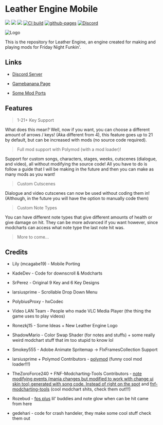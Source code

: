 # Leather Engine Mobile

![](https://img.shields.io/github/repo-size/MobilePorting/LeatherEngine-LTS-Mobile) ![](https://badgen.net/github/open-issues/MobilePorting/LeatherEngine-LTS-Mobile) ![](https://badgen.net/badge/license/GPL-3.0/green)
[![CI build](https://github.com/MobilePorting/LeatherEngine-LTS-Mobile/actions/workflows/main.yml/badge.svg)](https://github.com/MobilePorting/LeatherEngine-LTS-Mobile/actions/workflows/main.yml)
[![github-pages](https://github.com/MobilePorting/LeatherEngine-LTS-Mobile/actions/workflows/pages.yml/badge.svg)](https://github.com/MobilePorting/LeatherEngine-LTS-Mobile/actions/workflows/pages.yml)
[![Discord](https://img.shields.io/discord/1142524994258215053.svg?logo=discord)](https://discord.gg/S6vdEvXhzt)

![Logo](https://github.com/Leather128/LeatherEngine/blob/58ec86c56829fb47b32d6313b16b50c8aa242f24/art/Logo.png)

This is the repository for Leather Engine, an engine created for making and playing mods for Friday Night Funkin'.

## Links

- [Discord Server](https://discord.gg/S6vdEvXhzt)

- [Gamebanana Page](https://gamebanana.com/mods/334945)

- [Some Mod Ports](https://github.com/Leather128/LeathersFNFModPorts)

## Features

> 1-21+ Key Support

What does this mean? Well, now if you want, you can choose a different amount of arrows / keys! (Aka different from 4), this feature goes up to 21 by default, but can be increased with mods (no source code required).

> Full mod support with Polymod (with a mod loader)!

Support for custom songs, characters, stages, weeks, cutscenes (dialogue, and video), all without modifying the source code! All you have to do is follow a guide that I will be making in the future and then you can make as many mods as you want!

> Custom Cutscenes

Dialogue and video cutscenes can now be used without coding them in! (Although, in the future you will have the option to manually code them)

> Custom Note Types

You can have different note types that give different amounts of health or give damage on hit. They can be more advanced if you want however, since modcharts can access what note type the last note hit was.

> More to come...

## Credits

- Lily (mcagabe19) - Mobile Porting

- KadeDev - Code for downscroll & Modcharts

- SrPerez - Original 9 Key and 6 Key Designs

- larsiusprime - Scrollable Drop Down Menu

- PolybiusProxy - hxCodec

- Video LAN Team - People who made VLC Media Player (the thing the game uses to play videos)

- Ronezkj15 - Some Ideas + New Leather Engine Logo

- ShadowMario - Color Swap Shader (for notes and stuffs) + some really weird modchart stuff that im too stupid to know lol

- Smokey555 - Adobe Animate Spritemap -> FlxFramesCollection Support

- larsiusprime + Polymod Contributors - [polymod](https://github.com/larsiusprime/polymod) (funny cool mod loader!!!)

- TheZoroForce240 + FNF-Modcharting-Tools Contributors - [note modifying events (mania changes but modified to work with change ui skin too) generated with song code. Instead of right on the spot](https://github.com/TheZoroForce240/LeatherEngine/blob/main/source/states/PlayState.hx#L1432) and [fnf-modcharting-tools](https://github.com/TheZoroForce240/FNF-Modcharting-Tools) (cool modchart shits, check them out!!!)

- Rozebud - [fps plus](https://github.com/ThatRozebudDude/FPS-Plus-Public) lil' buddies and note glow when can be hit came from here

- gedehari - code for crash handeler, they make some cool stuff check them out
